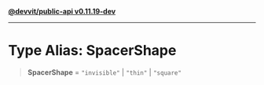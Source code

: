 [**@devvit/public-api v0.11.19-dev**](../../../../../../README.md)

---

# Type Alias: SpacerShape

> **SpacerShape** = `"invisible"` \| `"thin"` \| `"square"`

